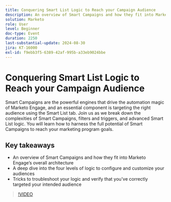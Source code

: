 ```yaml
---
title: Conquering Smart List Logic to Reach your Campaign Audience
description: An overview of Smart Campaigns and how they fit into Marketo Engage’s overall architecture A deep dive into the four levels of logic to configure and customize your audiences  Tricks to troubleshoot your logic and verify that you've correctly targeted your intended audience
solution: Marketo
role: User
level: Beginner
doc-type: Event
duration: 2250
last-substantial-update: 2024-08-30
jira: KT-16000
exl-id: f9ebb3f5-6389-42af-995b-a33eb9024bbe
---
```

# Conquering Smart List Logic to Reach your Campaign Audience

Smart Campaigns are the powerful engines that drive the automation magic of Marketo Engage, and an essential component is targeting the right audience using the Smart List tab. Join us as we break down the complexities of Smart Campaigns, filters and triggers, and advanced Smart List logic. You will learn how to harness the full potential of Smart Campaigns to reach your marketing program goals.

## Key takeaways

* An overview of Smart Campaigns and how they fit into Marketo Engage’s overall architecture
* A deep dive into the four levels of logic to configure and customize your audiences 
* Tricks to troubleshoot your logic and verify that you've correctly targeted your intended audience

>[!VIDEO](https://video.tv.adobe.com/v/3432943/?learn=on)
